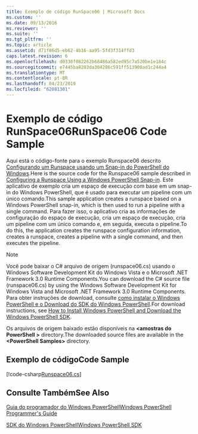 ```yaml
---
title: Exemplo de código RunSpace06 | Microsoft Docs
ms.custom: ''
ms.date: 09/13/2016
ms.reviewer: ''
ms.suite: ''
ms.tgt_pltfrm: ''
ms.topic: article
ms.assetid: d71f86d5-eb62-4b16-aa95-5fd3f314ffd3
caps.latest.revision: 6
ms.openlocfilehash: d0330f082262b68486a582ed95c7a520be1e184c
ms.sourcegitcommit: e7445ba8203da304286c591ff513900ad1c244a4
ms.translationtype: MT
ms.contentlocale: pt-BR
ms.lasthandoff: 04/23/2019
ms.locfileid: "62081301"
---
```

# <a name="runspace06-code-sample"></a><span data-ttu-id="3b45d-102">Exemplo de código RunSpace06</span><span class="sxs-lookup"><span data-stu-id="3b45d-102">RunSpace06 Code Sample</span></span>

<span data-ttu-id="3b45d-103">Aqui está o código-fonte para o exemplo Runspace06 descrito [Configurando um Runspace usando um Snap-in do PowerShell do Windows](http://msdn.microsoft.com/en-us/a7289ee8-9732-49ee-91c7-d533e9538b83).</span><span class="sxs-lookup"><span data-stu-id="3b45d-103">Here is the source code for the Runspace06 sample described in [Configuring a Runspace Using a Windows PowerShell Snap-in](http://msdn.microsoft.com/en-us/a7289ee8-9732-49ee-91c7-d533e9538b83).</span></span> <span data-ttu-id="3b45d-104">Este aplicativo de exemplo cria um espaço de execução com base em um snap-in do Windows PowerShell, que é usado para executar um pipeline com um único comando.</span><span class="sxs-lookup"><span data-stu-id="3b45d-104">This sample application creates a runspace based on a Windows PowerShell snap-in, which is then used to run a pipeline with a single command.</span></span> <span data-ttu-id="3b45d-105">Para fazer isso, o aplicativo cria as informações de configuração do espaço de execução, cria um espaço de execução, cria um pipeline com um único comando e, em seguida, executa o pipeline.</span><span class="sxs-lookup"><span data-stu-id="3b45d-105">To do this, the application creates the runspace configuration information, creates a runspace, creates a pipeline with a single command, and then executes the pipeline.</span></span>

> [!NOTE]
> <span data-ttu-id="3b45d-106">Você pode baixar o C# arquivo de origem (runspace06.cs) usando o Windows Software Development Kit do Windows Vista e o Microsoft .NET Framework 3.0 Runtime Components.</span><span class="sxs-lookup"><span data-stu-id="3b45d-106">You can download the C# source file (runspace06.cs) by using the Windows Software Development Kit for Windows Vista and Microsoft .NET Framework 3.0 Runtime Components.</span></span> <span data-ttu-id="3b45d-107">Para obter instruções de download, consulte [como instalar o Windows PowerShell e o Download do SDK do Windows PowerShell](/powershell/developer/installing-the-windows-powershell-sdk).</span><span class="sxs-lookup"><span data-stu-id="3b45d-107">For download instructions, see [How to Install Windows PowerShell and Download the Windows PowerShell SDK](/powershell/developer/installing-the-windows-powershell-sdk).</span></span>
>
> <span data-ttu-id="3b45d-108">Os arquivos de origem baixado estão disponíveis na  **\<amostras do PowerShell >** directory.</span><span class="sxs-lookup"><span data-stu-id="3b45d-108">The downloaded source files are available in the **\<PowerShell Samples>** directory.</span></span>

## <a name="code-sample"></a><span data-ttu-id="3b45d-109">Exemplo de código</span><span class="sxs-lookup"><span data-stu-id="3b45d-109">Code Sample</span></span>

[!code-csharp[Runspace06.cs](../../powershell-sdk-samples/SDK-2.0/csharp/Runspace06/Runspace06.cs#L11-L85 "Runspace06.cs")]

## <a name="see-also"></a><span data-ttu-id="3b45d-110">Consulte Também</span><span class="sxs-lookup"><span data-stu-id="3b45d-110">See Also</span></span>

[<span data-ttu-id="3b45d-111">Guia do programador do Windows PowerShell</span><span class="sxs-lookup"><span data-stu-id="3b45d-111">Windows PowerShell Programmer's Guide</span></span>](./windows-powershell-programmer-s-guide.md)

[<span data-ttu-id="3b45d-112">SDK do Windows PowerShell</span><span class="sxs-lookup"><span data-stu-id="3b45d-112">Windows PowerShell SDK</span></span>](../windows-powershell-reference.md)